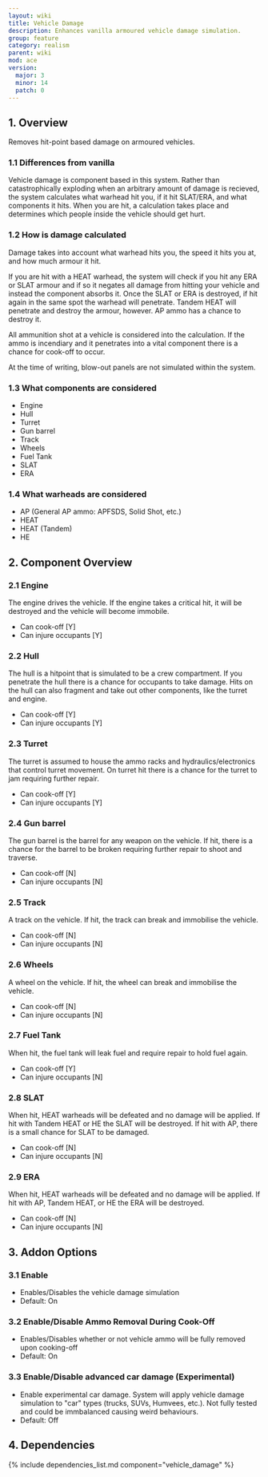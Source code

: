 ```yaml
---
layout: wiki
title: Vehicle Damage
description: Enhances vanilla armoured vehicle damage simulation.
group: feature
category: realism
parent: wiki
mod: ace
version:
  major: 3
  minor: 14
  patch: 0
---
```


## 1. Overview

Removes hit-point based damage on armoured vehicles.

### 1.1 Differences from vanilla

Vehicle damage is component based in this system. Rather than catastrophically exploding when an arbitrary amount of damage is recieved, the system calculates what warhead hit you, if it hit SLAT/ERA, and what components it hits.
When you are hit, a calculation takes place and determines which people inside the vehicle should get hurt.

### 1.2 How is damage calculated

Damage takes into account what warhead hits you, the speed it hits you at, and how much armour it hit.

If you are hit with a HEAT warhead, the system will check if you hit any ERA or SLAT armour and if so it negates all damage from hitting your vehicle and instead the component absorbs it.
Once the SLAT or ERA is destroyed, if hit again in the same spot the warhead will penetrate. Tandem HEAT will penetrate and destroy the armour, however. AP ammo has a chance to destroy it.

All ammunition shot at a vehicle is considered into the calculation. If the ammo is incendiary and it penetrates into a vital component there is a chance for cook-off to occur.

At the time of writing, blow-out panels are not simulated within the system.

### 1.3 What components are considered

- Engine
- Hull
- Turret
- Gun barrel
- Track
- Wheels
- Fuel Tank
- SLAT
- ERA

### 1.4 What warheads are considered

- AP (General AP ammo: APFSDS, Solid Shot, etc.)
- HEAT
- HEAT (Tandem)
- HE

## 2. Component Overview

### 2.1 Engine

The engine drives the vehicle. If the engine takes a critical hit, it will be destroyed and the vehicle will become immobile.

- Can cook-off [Y]
- Can injure occupants [Y]

### 2.2 Hull

The hull is a hitpoint that is simulated to be a crew compartment. If you penetrate the hull there is a chance for occupants to take damage. Hits on the hull can also fragment and take out other components, like the turret and engine.

- Can cook-off [Y]
- Can injure occupants [Y]

### 2.3 Turret

The turret is assumed to house the ammo racks and hydraulics/electronics that control turret movement. On turret hit there is a chance for the turret to jam requiring further repair.

- Can cook-off [Y]
- Can injure occupants [Y]

### 2.4 Gun barrel

The gun barrel is the barrel for any weapon on the vehicle. If hit, there is a chance for the barrel to be broken requiring further repair to shoot and traverse.

- Can cook-off [N]
- Can injure occupants [N]

### 2.5 Track

A track on the vehicle. If hit, the track can break and immobilise the vehicle.

- Can cook-off [N]
- Can injure occupants [N]

### 2.6 Wheels

A wheel on the vehicle. If hit, the wheel can break and immobilise the vehicle.

- Can cook-off [N]
- Can injure occupants [N]

### 2.7 Fuel Tank

When hit, the fuel tank will leak fuel and require repair to hold fuel again.

- Can cook-off [Y]
- Can injure occupants [N]

### 2.8 SLAT

When hit, HEAT warheads will be defeated and no damage will be applied. If hit with Tandem HEAT or HE the SLAT will be destroyed. If hit with AP, there is a small chance for SLAT to be damaged.

- Can cook-off [N]
- Can injure occupants [N]

### 2.9 ERA

When hit, HEAT warheads will be defeated and no damage will be applied. If hit with AP, Tandem HEAT, or HE the ERA will be destroyed.

- Can cook-off [N]
- Can injure occupants [N]

## 3. Addon Options

### 3.1 Enable

- Enables/Disables the vehicle damage simulation
- Default: On

### 3.2 Enable/Disable Ammo Removal During Cook-Off

- Enables/Disables whether or not vehicle ammo will be fully removed upon cooking-off
- Default: On

### 3.3 Enable/Disable advanced car damage (Experimental)

- Enable experimental car damage. System will apply vehicle damage simulation to "car" types (trucks, SUVs, Humvees, etc.). Not fully tested and could be immbalanced causing weird behaviours.
- Default: Off

## 4. Dependencies

{% include dependencies_list.md component="vehicle_damage" %}

